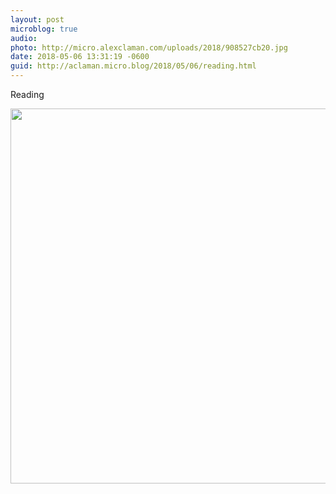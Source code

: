 ```yaml
---
layout: post
microblog: true
audio: 
photo: http://micro.alexclaman.com/uploads/2018/908527cb20.jpg
date: 2018-05-06 13:31:19 -0600
guid: http://aclaman.micro.blog/2018/05/06/reading.html
---
```

Reading

<img src="http://micro.alexclaman.com/uploads/2018/908527cb20.jpg" width="600" height="600" />

